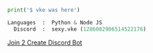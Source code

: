 ```python
print('$ vke was here')
```

```python
Languages  :  Python & Node JS
  Discord  :  sexy.vke (1286082906514522176)
```

[Join 2 Create Discord Bot](https://github.com/vkecodes/Join-2-Create) 
